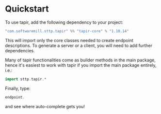 # Quickstart

To use tapir, add the following dependency to your project:

```scala
"com.softwaremill.sttp.tapir" %% "tapir-core" % "1.10.14"
```

This will import only the core classes needed to create endpoint descriptions. To generate a server or a client, you
will need to add further dependencies.

Many of tapir functionalities come as builder methods in the main package, hence it's easiest to work with tapir if 
you import the main package entirely, i.e.:

```scala
import sttp.tapir.*
```

Finally, type:

```scala
endpoint.
```

and see where auto-complete gets you!

